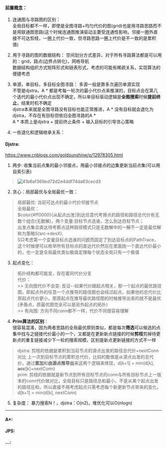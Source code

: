 #### 前置概念：  
1. 连通图与寻路图的区别：  
   全局目标都不一样，即使是全图寻路+均匀代价的图(grid)也是用寻路思路而不是用联通图思路(这个时候连通图推演驱动主要受连通性影响，邻接一圈外直接不可达剪枝，一圈上代价一致，但寻路思路一圈上代价是不一致的是累积值)  
  
3. 用于寻路的图的数据结构：
   空间划分方式差异，对于所有寻路算法都是可以用的：grid，路点(边界点转化)，网格导航  
   数据结构组织方式矩阵形式和链表形式，考虑的可能有稀疏关系，实现算法的便捷考虑  
 
4. 单源，单目标，多目标全图寻路：
   多源一般是靠多次遍历单源实现  
   不管是djstra，A * 都是考每一轮次的最小代价点来推演的，目标点会在第几个迭代的最小代价点出现不确定，所以单目标驱动逻辑是**全图搜索**时候**提前终止**，结束时机不确定  
   djstra本来就是全图寻路没有目标也能正常推进，A * 没有目标就会退化为djstra，不存在有目标但依旧全图寻路的A *  
   A * 本质上是djstra + 提前终止条件 + 输入目标的引导贪心策略  

6. 一些退化和逻辑继承关系：


#### Djstra:  
https://www.cnblogs.com/goldsunshine/p/12978305.html  
1. 两步: 收集当前点集的最小邻接点，用最小邻接点的边集更新当前点集(可以用自索引表)
  > ![41b6af369ed72d2e4ddf74da63cecd3](https://github.com/user-attachments/assets/f070822a-4839-4035-bd13-093c5ae8f61d)

2. 贪心：局部最优与全局最优一致：  
  > 局部最优: 当前可达点的最小代价邻接节点  
  > 全局最优：  
  > \$color{#ff0000}{从起点出发}到达任意代考擦点的路径和路径总代价有无数个组合(无数解)，两个变量:目标节点选谁，怎么到达目标节点；   
  > 出发点集合直达待考察点这种路径模式只是无数解中的一解不一定是最优解称为策略S(src->desX),  
  > S只考虑第一个变量目标点选谁的问题而固定了到达目标点的PathTrace，这个时候便可以枚举所有目标点的直达代价然后在里面挑一个直达代价最小的，也一定是全局最优类似极值定理每个状态全局只有一个极值

3. 起点变化：  
  > 拓扑结构都可能变，存在着同代价分支  
  > 代价：  
    >> 无向图代价不会变: 反证--如果代价跟起点相关，那一个起点的最优路径图，即起点外的任意一个点推导的路径图也会经过起点，如果他的总代价比原起点代价更小，那原起点在推导最优路径图的时候推导出来的就不是最优(矛盾点，原最优图完全可以是另外起点的拓扑)  
    >> 有向图: 方向不同conn都不一样，代价不同很容易理解

4. **Prim算法的区别**：  
  很容易混淆，因为两者思路的全局最优原则类似，都是每次**筛选**可以候选的点集中找与之链接代价最小的一个，又都是在更新新点链接的时候**剪枝**剪掉待更新点的重复链接减少下一轮的搜索规模，区别是新点更新链接的方式不一样
  > djstra: 剪枝的依据是累积到当前节点的源点出发的路径总代价+nextConn 对比 上一次到目标节点的累积总代价，比较的数值是从源点出发的总代价，通过**累加**和**由源点推导出**来这两个逻辑来体现，d[k+1] = min(d[k], **acc**[k]+nextConn)  
  > prim: 剪枝的依据就是新节点到所有目标节点的conn与所有目标节点上一版本的conn代价做对比，全局目标只是路径总和最小，不是从某个起点出发的路径总和，所以直接不用考虑起点只需考虑每个新更新节点带来的变化，d[k+1] = min(d[k], nextConn)  

5. 复杂度：
  暴力搜索N！，djstra：O(n2)，堆优化可以O(nlogn)

----
#### A*:  
  > 

#### JPS:  
  >  

#### ...:  
